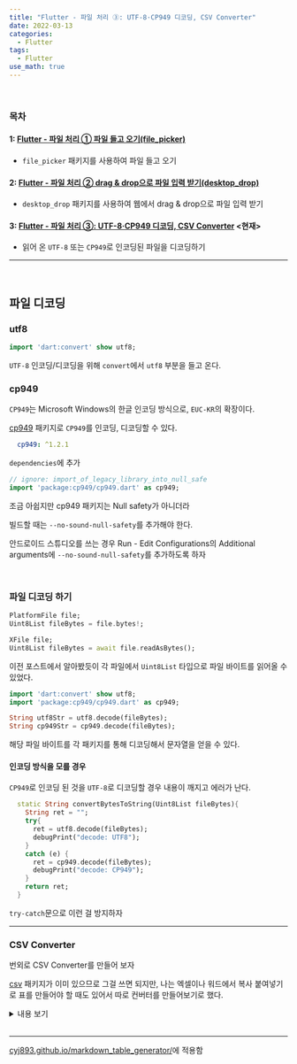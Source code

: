 ```yaml
---
title: "Flutter - 파일 처리 ③: UTF-8·CP949 디코딩, CSV Converter"
date: 2022-03-13
categories:
  - Flutter
tags:
  - Flutter
use_math: true
---
```

<br>

### 목차
#### 1: [Flutter - 파일 처리 ① 파일 들고 오기(file_picker)](https://cyj893.github.io/flutter/Flutter12/)
- `file_picker` 패키지를 사용하여 파일 들고 오기

#### 2: [Flutter - 파일 처리 ② drag & drop으로 파일 입력 받기(desktop_drop)](https://cyj893.github.io/flutter/Flutter12_2/)
- `desktop_drop` 패키지를 사용하여 웹에서 drag & drop으로 파일 입력 받기

#### 3: [Flutter - 파일 처리 ③: UTF-8·CP949 디코딩, CSV Converter](https://cyj893.github.io/flutter/Flutter12_3/) <현재>
- 읽어 온 `UTF-8` 또는 `CP949`로 인코딩된 파일을 디코딩하기

---


<br>

## 파일 디코딩

### utf8

```dart
import 'dart:convert' show utf8;
```
`UTF-8` 인코딩/디코딩을 위해 `convert`에서 `utf8` 부분을 들고 온다.

### cp949
`CP949`는 Microsoft Windows의 한글 인코딩 방식으로, `EUC-KR`의 확장이다.  

[cp949](https://pub.dev/packages/cp949) 패키지로 `CP949`를 인코딩, 디코딩할 수 있다.

```yaml
  cp949: ^1.2.1
```
`dependencies`에 추가

```dart
// ignore: import_of_legacy_library_into_null_safe
import 'package:cp949/cp949.dart' as cp949;
```
조금 아쉽지만 cp949 패키지는 Null safety가 아니더라  

빌드할 때는 `--no-sound-null-safety`를 추가해야 한다.  

안드로이드 스튜디오를 쓰는 경우 Run - Edit Configurations의 Additional arguments에 `--no-sound-null-safety`를 추가하도록 하자  

<br>

### 파일 디코딩 하기


```dart
PlatformFile file;
Uint8List fileBytes = file.bytes!;
```

```dart
XFile file;
Uint8List fileBytes = await file.readAsBytes();
```
이전 포스트에서 알아봤듯이 각 파일에서 `Uint8List` 타입으로 파일 바이트를 읽어올 수 있었다.  

```dart
import 'dart:convert' show utf8;
import 'package:cp949/cp949.dart' as cp949;

String utf8Str = utf8.decode(fileBytes);
String cp949Str = cp949.decode(fileBytes);
```
해당 파일 바이트를 각 패키지를 통해 디코딩해서 문자열을 얻을 수 있다.


#### 인코딩 방식을 모를 경우

`CP949`로 인코딩 된 것을 `UTF-8`로 디코딩할 경우 내용이 깨지고 에러가 난다.  
```dart
  static String convertBytesToString(Uint8List fileBytes){
    String ret = "";
    try{
      ret = utf8.decode(fileBytes);
      debugPrint("decode: UTF8");
    }
    catch (e) {
      ret = cp949.decode(fileBytes);
      debugPrint("decode: CP949");
    }
    return ret;
  }
```
`try-catch`문으로 이런 걸 방지하자

---

### CSV Converter

번외로 CSV Converter를 만들어 보자

[csv](https://pub.dev/packages/csv) 패키지가 이미 있으므로 그걸 쓰면 되지만, 나는 엑셀이나 워드에서 복사 붙여넣기로 표를 만들어야 할 때도 있어서 따로 컨버터를 만들어보기로 했다.  

<details>
<summary>내용 보기</summary>
<div markdown="1">

CSV는 Comma Separated로, `,`로 값이 나눠져 있으며 다음 행으로는 `\n`으로 구분된다.

```dart
내용,내용,내용\n
내용,내용,내용\n
내용,내용,내용\n
```

_참고: 엑셀이나 워드에서 표를 복사할 경우 `,`가 아닌 `\t`로 구분된다._

<br>

### 문제점

그렇다면 `\n`으로 `split`하고, `,`로 또 그것들을 `split`해주면 될까??  

되지 않았다!!  

뭔가 싶어 아스키코드로 글자마다 다 출력해보니, csv의 각각 줄의 마지막마다 코드 `13`, 즉 `CR`이 항상 마지막에 있더라

CR은 Carriage Return, LF는 Line Feed인데,  
한 줄을 내릴 때
Windows에서는 CRLF로, 즉 `\r\n`,
Unix-Like에서는 그냥 LF, `\n`을 사용한다.  

```dart
csvStr = csvStr.replaceAll('\r\n', '\n');

// or
csvStr = csvStr.replaceAll('\r', '');
```
로 한 번 CRLF를 LF로 바꿔주자

<br>

그러고도 문제가 있다.  

csv는 `\n`과 `,`으로 각 셀들이 구분이 되어지는데, 셀 안에 이미 이 두 기호가 들어있는 경우에는 어떡할까??

<br>

### 케이스

#### 1. `\n`
자 이제 이런 경우를 생각해 보자

| abc<br>abc  | abc   | abc   |
| :--: | :--: | :--: |
| asdd	 | abc	 | abcd	 |
| a	 | b	 | c	 |

csv 파일 내에서 두 줄이 띄어진 경우다(엑셀에서는 Alt+Enter로 셀 내에서 줄 구분을 할 수 있다)  

이 경우 raw 파일은 다음과 같다.
```
"abc
abc",abc,abc
a,b,c
a,b,c
```
보면 문자열 처리되어 있고, `"abc\nabc"`로 입력되어 있는 걸 알 수 있다.

따라서 이 경우 그냥 `\n`으로 `split`을 하면 이상하게 돌아가게 된다.

아하 그럼 뭔가 문자열을 따로 구분할 일이 있을 때 `"`를 사용하는구나
예를 들어 셀 안에 `,`이 들어있을 때에도 `"`가 사용된다.

```
셀 abc => "ab,c"
```

<br>

#### 2. `""`
그렇다면 이번엔 이런 경우를 한 번 보자

| abc<br>abc  | abc"   | "abc"   |
| :--: | :--: | :--: |
| a	 | b	 | c	 |
| a	 | b	 | c	 |

셀 자체에 이미 `"`이 들어있다면 어떻게 될까

이 경우 raw 파일은 다음과 같다.
```
"abc
abc",abc"","""abc"""
a,b,c
a,b,c
```
즉 `"`는 `""`로 표현하는 것을 알 수 있다.

<br>

#### 3. `,`
마지막으로

| abc,	 | 	 | abc	 |
| :--: | :--: | :--: |
| a	 | b	 | c	 |
| a	 | b	 | c"c	 |

셀 안에 `,`가 들어 있는 경우는?

이 경우 raw 파일은
```
"abc,",,abc
a,b,c
a,b,"c""c"
```
당연하지만 `"`로 감싸지게 된다.

<br>

### 코드

처리 로직은

- `"`으로 시작하면
  - `,` 직전의 `"` 찾으면 그게 한 셀
    - 셀 내에 `""`가 있다면 `"`로 치환
- `"`로 시작하지 않으면
  - 그냥 `,` 직전까지가 한 셀
    - 셀 내에 `""`가 있다면 `"`로 치환

<br>

보통 문자열 파싱 알고리즘 문제를 풀 때는 스택 자료구조로 풀었는데, 플러터에는 따로 없어서 그냥 구현했다.

```dart
  static List<List<String>> splitCSV(String csvStr){
    csvStr = csvStr.replaceAll('\r\n', '\n'); // convert CRLF to LF
    List<List<String>> list = [[]];
    int now = 0;
    for(int i = 0; i < csvStr.length; i++){
      if( csvStr[i] == '"' ){
        String s = "";
        int j = i+1;
        for( ; j < csvStr.length; j++){
          if( csvStr[j] == '"' ){
            j++;
            if( j >= csvStr.length ){
              debugPrint("splitCSV error");
              return [];
            }
            bool breakSign = false;
            switch (csvStr[j]) {
              case '"': // just "
                s += '"';
                break;
              case ',': // cell ending
                list[now].add(s);
                breakSign = true;
                break;
              case '\n':  // cell ending and line ending
                list[now].add(s);
                list.add([]);
                now++;
                breakSign = true;
                break;
              default:
                debugPrint("splitCSV Error");
                return [];
            }
            if( breakSign ) break;
          }
          else{
            s += csvStr[j];
          }
        }
        i = j;
      }
      else{
        String s = "";
        int j = i;
        for( ; j < csvStr.length; j++){
          bool breakSign = false;
          switch (csvStr[j]) {
            case '"':
              j++;
              if( j >= csvStr.length ){
                debugPrint("splitCSV Error");
                return [];
              }
              if( csvStr[j] == '"' ){ // just "
                s += '"';
              }
              else{
                debugPrint("splitCSV Error");
                return [];
              }
              break;
            case ',': // cell ending
              list[now].add(s);
              breakSign = true;
              break;
            case '\n':  // cell ending and line ending
              list[now].add(s);
              list.add([]);
              now++;
              breakSign = true;
              break;
            default:
              s += csvStr[j];
          }
          if( breakSign ) break;
        }
        i = j;
      }
    }
    if( list.last.isEmpty ) list.removeAt(list.length-1);
    return list;
  }
```

</div>
</details>


<br>


---

[cyj893.github.io/markdown_table_generator/](cyj893.github.io/markdown_table_generator/)에 적용함

<br>
